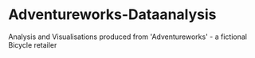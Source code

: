 # Adventureworks-Dataanalysis
Analysis and Visualisations produced from 'Adventureworks' - a fictional Bicycle retailer
